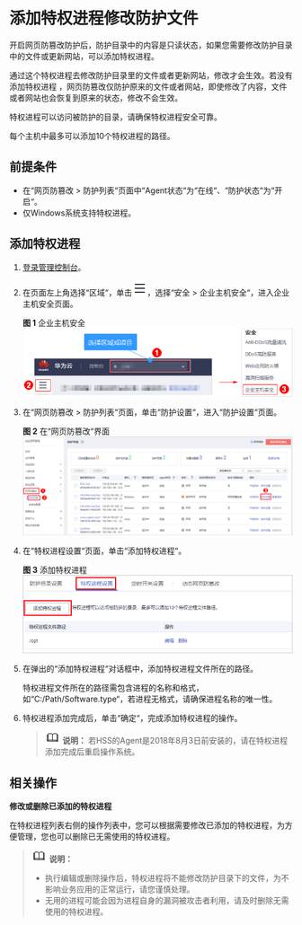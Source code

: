 # 添加特权进程修改防护文件<a name="hss_01_0098"></a>

开启网页防篡改防护后，防护目录中的内容是只读状态，如果您需要修改防护目录中的文件或更新网站，可以添加特权进程。

通过这个特权进程去修改防护目录里的文件或者更新网站，修改才会生效。若没有添加特权进程 ，网页防篡改仅防护原来的文件或者网站，即使修改了内容，文件或者网站也会恢复到原来的状态，修改不会生效。

特权进程可以访问被防护的目录，请确保特权进程安全可靠。

每个主机中最多可以添加10个特权进程的路径。

## 前提条件<a name="section2256777914731"></a>

-   在“网页防篡改  \>  防护列表“页面中“Agent状态“为“在线“、“防护状态“为“开启“。
-   仅Windows系统支持特权进程。

## 添加特权进程<a name="section1676416514319"></a>

1.  [登录管理控制台](https://console.huaweicloud.com)。
2.  在页面左上角选择“区域“，单击![](figures/icon-servicelist.png)，选择“安全  \>  企业主机安全“，进入企业主机安全页面。

    **图 1**  企业主机安全<a name="hss_01_0229_fig1855613765114"></a>  
    ![](figures/企业主机安全.png "企业主机安全")

3.  在“网页防篡改  \>  防护列表“页面，单击“防护设置“，进入“防护设置“页面。

    **图 2**  在“网页防篡改“界面<a name="hss_01_0216_fig20365181613515"></a>  
    ![](figures/在网页防篡改界面.png "在网页防篡改界面")

4.  在“特权进程设置“页面，单击“添加特权进程“。

    **图 3**  添加特权进程<a name="fig169916484292"></a>  
    ![](figures/添加特权进程.png "添加特权进程")

5.  在弹出的“添加特权进程“对话框中，添加特权进程文件所在的路径。

    特权进程文件所在的路径需包含进程的名称和格式，如“C:/Path/Software.type“，若进程无格式，请确保进程名称的唯一性。

6.  特权进程添加完成后，单击“确定“，完成添加特权进程的操作。

    >![](public_sys-resources/icon-note.gif) **说明：** 
    >若HSS的Agent是2018年8月3日前安装的，请在特权进程添加完成后重启操作系统。


## 相关操作<a name="section14102713161317"></a>

**修改或删除已添加的特权进程**

在特权进程列表右侧的操作列表中，您可以根据需要修改已添加的特权进程，为方便管理，您也可以删除已无需使用的特权进程。

>![](public_sys-resources/icon-note.gif) **说明：** 
>-   执行编辑或删除操作后，特权进程将不能修改防护目录下的文件，为不影响业务应用的正常运行，请您谨慎处理。
>-   无用的进程可能会因为进程自身的漏洞被攻击者利用，请及时删除无需使用的特权进程。

